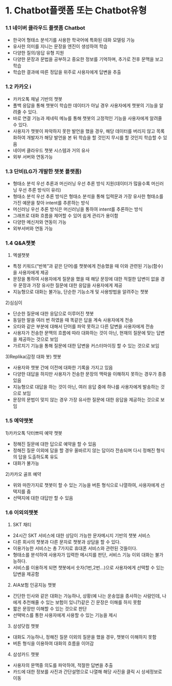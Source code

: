 # 1. Chatbot플랫폼 또는 Chatbot유형
### 1.1 네이버 클라우드 플랫폼 Chatbot
 * 한국어 형태소 분석기를 사용한 학국어에 특화된 대화 모델링 가능
 * 유사한 의미를 지니는 문장을 엔진이 생성하여 학습
 * 다양한 질의/응답 유형 지원
 * 다양한 문장과 문법을 공부하고 중요한 정보를 기억하며, 추가로 전후 문맥을 보고 학습
 * 학습한 결과에 따른 정답을 위주로 사용자에게 답변을 추출
 
### 1.2 카카오 i
 * 카카오톡 채널 기반의 챗봇
 * 폴백 응답을 통해 챗봇이 학습한 데이터가 아닐 경우 사용자에게 챗봇의 기능을 알려줄 수 있다.
 * 바로 연결 기능과 제네릭 메뉴를 통해 챗봇의 고정적인 기능을 사용자에게 알려줄 수 있다.
 * 사용자가 챗봇이 파악하지 못한 발언을 했을 경우, 해당 데이터를 버리지 않고 목록화하여 개발자가 해당 발언을 본 뒤 학습을 할 것인지 무시를 할 것인지 학습할 수 있음
 * 네이버 클라우드 챗봇 시스템과 거의 유사
 * 외부 서버와 연동가능

### 1.3 단비(LG가 개발한 챗봇 플랫폼)
 * 형태소 분석 우선 추론과 머신러닝 우선 추론 방식 지원(데이터가 많을수록 머신러닝 우선 추론 방식이 유리)
 * 형태소 분석 우선 추론 방식은 형태소 분석을 통해 입력문과 가장 유사한 형태소를 가진 예문을 찾아 intent를 추론하는 방식
 * 머신러닝 우선 추론 방식은 머신러닝을 통하여 intent를 추론하는 방식
 * 그래프로 대화 흐름을 제어할 수 있어 쉽게 관리가 용이함
 * 다양한 메신저와 연동이 가능
 * 외부서버와 연동 가능
 
### 1.4 Q&A챗봇
 1) 엑셀챗봇
 * 특정 키워드(“반복”과 같은 단어)를 챗봇에게 전송했을 때 이와 관련된 기능(함수)을 사용자에게 제공
 * 문장을 통하여 사용자에게 질문을 했을 때 해당 문장에 대한 적절한 답변이 없을 경우 문장과 가장 유사한 질문에 대한 응답을 사용자에게 제공
 * 지능형으로 대화는 불가능, 단순한 기능소개 및 사용방법을 알려주는 챗봇

 2)심심이
 * 단순한 질문에 대한 응답으로 이루어진 챗봇
 * 동일한 말을 여러 번 하였을 때 똑같은 답을 계속 사용자에게 전송
 * 오타와 같은 부분에 대해서 단어를 파악 못하고 다른 답변을 사용자에게 전송
 * 사용자가 전송한 문맥의 흐름에 따라 대화하는 것이 아닌, 현재의 질문에 맞는 답변을 제공하는 것으로 보임
 * 가르치기 기능을 통해 질문에 대한 답변을 커스터마이징 할 수 있는 것으로 보임
	
 3)Replika(감정 대화 봇) 챗봇
 * 사용자와 챗봇 간에 이전에 대화한 기록을 가지고 있음
 * 다양한 대답을 하지만 사용자가 전송한 문장의 맥락을 이해하지 못하는 경우가 종종 있음
 * 지능형으로 대답을 하는 것이 아닌, 여러 응답 중에 하나를 사용자에게 발송하는 것으로 보임
 * 문장의 문법이 맞지 않는 경우 가장 유사한 질문에 대한 응답을 제공하는 것으로 보임

### 1.5 예약챗봇
 1)카카오톡 닥터쁘띠 예약 챗봇
 * 정해진 질문에 대한 답으로 예약을 할 수 있음
 * 정해진 질문 이외에 답을 할 경우 올바르지 않는 답이라 전송되며 다시 정해진 형식의 답을 도출하도록 유도
 * 대화가 불가능

 2)카카오 골프 예약
 * 위와 마찬가지로 챗봇이 할 수 있는 기능을 버튼 형식으로 나열하여, 사용자에게 선택지를 줌
 * 선택지에 대한 대답만 할 수 있음

### 1.6 이외의챗봇
 1) SKT 채티
 * 24시간 SKT 서비스에 대한 상담이 가능한 문자메시지 기반의 챗봇 서비스
 * 다른 회사의 챗봇과 다른 문자로 챗봇과 상담을 할 수 있다.
 * 이용가능한 서비스는 총 7가지로 휴대폰 서비스와 관련된 것들이다.
 * 형태소를 분석하여 사용자가 입력한 메시지를 판단, 서비스 기능 이외 대화는 불가능하다.
 * 서비스를 이용하게 되면 챗봇에서 숫자(1번,2번…)으로 사용자에게 선택할 수 있는 답변을 제공함

 2) AIA보험 인공지능 챗봇
 * 간단한 인사와 같은 대화는 가능하나, 상황(예 나는 운송업을 종사하는 사람인데, 나에게 추천해줄 수 있는 보험이 있니?)같은 긴 문장은 이해를 하지 못함
 * 짧은 문장만 이해할 수 있는 것으로 판단
 * 선택박스를 통한 사용자에게 사용할 수 있는 기능을 제시

 3) 삼성닷컴 챗봇
 * 대화도 가능하나, 정해진 질문 이외의 질문을 했을 경우, 챗봇이 이해하지 못함
 * 버튼 형식을 이용하여 대화의 흐름을 이어감

 4) 삼성카드 챗봇
 * 사용자의 문맥중 의도를 파악하여, 적절한 답변을 추출
 * 카드에 대한 정보를 사진과 간단설명으로 나열해 해당 사진을 클릭 시 상세정보로 이동
